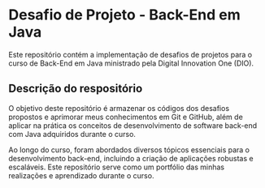 # Desafio de Projeto - Back-End em Java

Este repositório contém a implementação de desafios de projetos para o curso de Back-End em Java ministrado pela Digital Innovation One (DIO).

## Descrição do respositório

O objetivo deste repositório é armazenar os códigos dos desafios propostos e aprimorar meus conhecimentos em Git e GitHub, além de aplicar na prática os conceitos de desenvolvimento de software back-end com Java adquiridos durante o curso. 

Ao longo do curso, foram abordados diversos tópicos essenciais para o desenvolvimento back-end, incluindo a criação de aplicações robustas e escaláveis. Este repositório serve como um portfólio das minhas realizações e aprendizado durante o curso.
